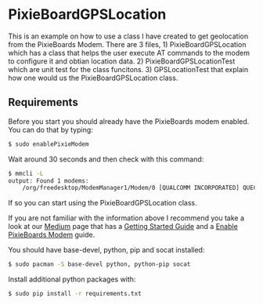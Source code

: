 # PixieBoardGPSLocation
This is an example on how to use a class I have created to get geolocation from the PixieBoards Modem. There are 3 files, 1) PixieBoardGPSLocation which has a class that helps the user execute AT commands to the modem to configure it and obtian location data. 2) PixieBoardGPSLocationTest which are unit test for the class funcitons. 3) GPSLocationTest that explain how one would us the PixieBoardGPSLocation class.

## Requirements
Before you start you should already have the PixieBoards modem enabled. You can do that by typing:
```sh
$ sudo enablePixieModem
``` 
Wait around 30 seconds and then check with this command:
```sh
$ mmcli -L
output: Found 1 modems:
	/org/freedesktop/ModemManager1/Modem/0 [QUALCOMM INCORPORATED] QUECTEL Mobile Broadband Module
``` 
If so you can start using the PixieBoardGPSLocation class.

If you are not familiar with the information above I recommend you take a look at our [Medium](https://medium.com/pixieboard) page that has a [Getting Started Guide](https://medium.com/pixieboard/getting-started-with-pixieboard-7e977ee6d276) and a [Enable PixieBoards Modem](https://medium.com/pixieboard/enabling-the-cellular-modem-on-the-pixieboard-3644ca03369) guide.

You should have base-devel, python, pip and socat installed:
```sh
$ sudo pacman -S base-devel python, python-pip socat
``` 

Install additional python packages with:
```sh
$ sudo pip install -r requirements.txt
``` 
